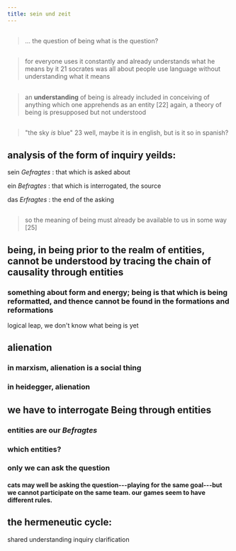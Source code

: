 ```yaml
---
title: sein und zeit
---
```


##
> ... the question of being
what is the question?
##
> for everyone uses it constantly and already understands what he means by it 21
socrates was all about people use language without understanding what it means
##
> an **understanding** of being is already included in conceiving of anything which one apprehends as an entity [22]
again, a theory of being is presupposed but not understood
##
> "the sky *is* blue" 23
well, maybe it is in english, but is it so in spanish?
## analysis of the form of inquiry yeilds:
sein *Gefragtes*
: that which is asked about

ein *Befragtes*
: that which is interrogated, the source

das *Erfragtes*
: the end of the asking
##
> so the meaning of being must already be available to us in some way [25]
## being, in being prior to the realm of entities, cannot be understood by tracing the chain of causality through entities
### something about form and energy; being is that which is being reformatted, and thence cannot be found in the formations and reformations
logical leap, we don't know what being is yet
## alienation
### in marxism, alienation is a social thing
### in heidegger, alienation
## we have to interrogate Being through entities
### entities are our *Befragtes*
### which entities?
### only we can ask the question
#### cats may well be asking the question---playing for the same goal---but we cannot participate on the same team. our games seem to have different rules.
## the hermeneutic cycle:
shared understanding
inquiry
clarification

